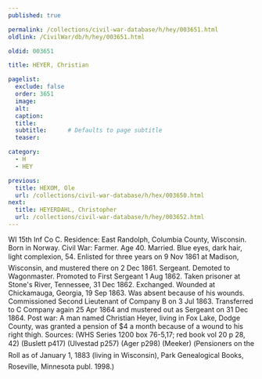 ```yaml
---
published: true

permalink: /collections/civil-war-database/h/hey/003651.html
oldlink: /CivilWar/db/h/hey/003651.html

oldid: 003651

title: HEYER, Christian

pagelist:
  exclude: false
  order: 3651
  image: 
  alt:
  caption:
  title:
  subtitle:      # Defaults to page subtitle
  teaser:

category: 
  - H 
  - HEY

previous:
  title: HEXOM, Ole
  url: /collections/civil-war-database/h/hex/003650.html  
next:
  title: HEYERDAHL, Christopher
  url: /collections/civil-war-database/h/hey/003652.html   
---
```

WI 15th Inf Co C. Residence: East Randolph, Columbia County, Wisconsin. Born in Norway. Civil War: Farmer. Age 40. Married. Blue eyes, dark hair, light complexion, 5&#146;4&#148;. Enlisted for three years on 9 Nov 1861 at Madison, Wisconsin, and mustered there on 2 Dec 1861. Sergeant. Demoted to Wagonmaster. Promoted to First Sergeant 1 Aug 1862. Taken prisoner at Stone&#39;s River, Tennessee, 31 Dec 1862. Exchanged. Wounded at Chickamauga, Georgia, 19 Sep 1863. Was absent because of his wounds. Commissioned Second Lieutenant of Company B on 3 Jul 1863. Transferred to C Company again 25 Apr 1864 and mustered out as Sergeant on 31 Dec 1864. Post war: A man named Christian Heyer, living in Fox Lake, Dodge County, was granted a pension of $4 a month because of a wound to his right thigh. Sources: (WHS Series 1200 box 76-5,17; red book vol 20 p 28, 42) (Buslett p417) (Ulvestad p257) (Ager p298) (Meeker) (&#147;Pensioners on the Roll as of January 1, 1883 (living in Wisconsin)&#148;, Park Genealogical Books, Roseville, Minnesota publ. 1998.)